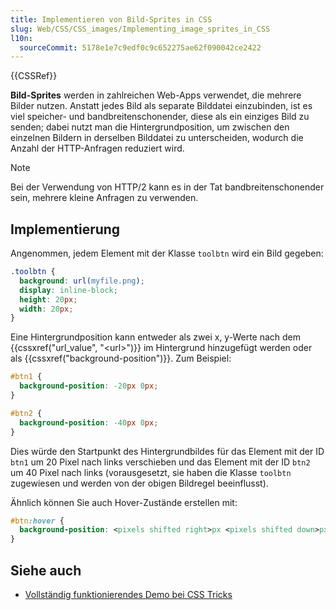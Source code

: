 ```yaml
---
title: Implementieren von Bild-Sprites in CSS
slug: Web/CSS/CSS_images/Implementing_image_sprites_in_CSS
l10n:
  sourceCommit: 5178e1e7c9edf0c9c652275ae62f090042ce2422
---
```


{{CSSRef}}

**Bild-Sprites** werden in zahlreichen Web-Apps verwendet, die mehrere Bilder nutzen. Anstatt jedes Bild als separate Bilddatei einzubinden, ist es viel speicher- und bandbreitenschonender, diese als ein einziges Bild zu senden; dabei nutzt man die Hintergrundposition, um zwischen den einzelnen Bildern in derselben Bilddatei zu unterscheiden, wodurch die Anzahl der HTTP-Anfragen reduziert wird.

> [!NOTE]
> Bei der Verwendung von HTTP/2 kann es in der Tat bandbreitenschonender sein, mehrere kleine Anfragen zu verwenden.

## Implementierung

Angenommen, jedem Element mit der Klasse `toolbtn` wird ein Bild gegeben:

```css
.toolbtn {
  background: url(myfile.png);
  display: inline-block;
  height: 20px;
  width: 20px;
}
```

Eine Hintergrundposition kann entweder als zwei x, y-Werte nach dem {{cssxref("url_value", "&lt;url&gt;")}} im Hintergrund hinzugefügt werden oder als {{cssxref("background-position")}}. Zum Beispiel:

```css
#btn1 {
  background-position: -20px 0px;
}

#btn2 {
  background-position: -40px 0px;
}
```

Dies würde den Startpunkt des Hintergrundbildes für das Element mit der ID `btn1` um 20 Pixel nach links verschieben und das Element mit der ID `btn2` um 40 Pixel nach links (vorausgesetzt, sie haben die Klasse `toolbtn` zugewiesen und werden von der obigen Bildregel beeinflusst).

Ähnlich können Sie auch Hover-Zustände erstellen mit:

```css
#btn:hover {
  background-position: <pixels shifted right>px <pixels shifted down>px;
}
```

## Siehe auch

- [Vollständig funktionierendes Demo bei CSS Tricks](https://css-tricks.com/snippets/css/perfect-css-sprite-sliding-doors-button/)
